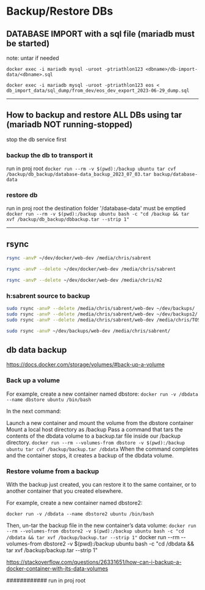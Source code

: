 # Backup/Restore DBs

## DATABASE IMPORT with a sql file (mariadb must be started)

note: untar if needed

`docker exec -i mariadb mysql -uroot -ptriathlon123 <dbname>/db-import-data/<dbname>.sql`

`docker exec -i mariadb mysql -uroot -ptriathlon123 eos < db_import_data/sql_dump/from_dev/eos_dev_export_2023-06-29_dump.sql`

---
## How to backup and restore ALL DBs using tar (mariadb NOT running-stopped)

stop the db service first

### backup the db to transport it

run in proj root
`docker run --rm -v $(pwd):/backup ubuntu tar cvf /backup/db_backup/database-data_backup_2023_07_03.tar backup/database-data`

### restore db

run in proj root
the destination folder '/database-data' must be emptied
`docker run --rm -v $(pwd):/backup ubuntu bash -c "cd /backup && tar xvf /backup/db_backup/dbbackup.tar --strip 1"`

---

## rsync

```bash
rsync -anvP ~/dev/docker/web-dev /media/chris/sabrent

rsync -anvP --delete ~/dev/docker/web-dev /media/chris/sabrent

rsync -anvP --delete ~/dev/docker/web-dev /media/chris/m2
```

### h:sabrent source to backup

```BASH
sudo rsync -anvP --delete /media/chris/sabrent/web-dev ~/dev/backups/
sudo rsync -anvP --delete /media/chris/sabrent/web-dev ~/dev/backups2/
sudo rsync -anvP --delete /media/chris/sabrent/web-dev /media/chris/TOSH_USB

sudo rsync -anvP ~/dev/backups/web-dev /media/chris/sabrent/
```

## db data backup

<https://docs.docker.com/storage/volumes/#back-up-a-volume>

### Back up a volume

For example, create a new container named dbstore:
`docker run -v /dbdata --name dbstore ubuntu /bin/bash`

In the next command:

Launch a new container and mount the volume from the dbstore container
Mount a local host directory as /backup
Pass a command that tars the contents of the dbdata volume to a backup.tar file inside our /backup directory.
`docker run --rm --volumes-from dbstore -v $(pwd):/backup ubuntu tar cvf /backup/backup.tar /dbdata`
When the command completes and the container stops, it creates a backup of the dbdata volume.

### Restore volume from a backup

With the backup just created, you can restore it to the same container, or to another container that you created elsewhere.

For example, create a new container named dbstore2:

`docker run -v /dbdata --name dbstore2 ubuntu /bin/bash`

Then, un-tar the backup file in the new container’s data volume:
`docker run --rm --volumes-from dbstore2 -v $(pwd):/backup ubuntu bash -c "cd /dbdata && tar xvf /backup/backup.tar --strip 1"`
docker run --rm --volumes-from dbstore2 -v $(pwd):/backup ubuntu bash -c "cd /dbdata && tar xvf /backup/backup.tar --strip 1"

<https://stackoverflow.com/questions/26331651/how-can-i-backup-a-docker-container-with-its-data-volumes>

############
run in proj root
